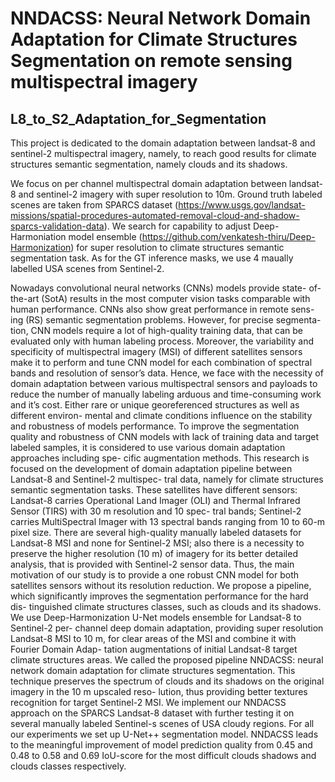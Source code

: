 # NNDACSS: Neural Network Domain Adaptation for Climate Structures Segmentation on remote sensing multispectral imagery
## L8_to_S2_Adaptation_for_Segmentation
This project is dedicated to the domain adaptation between landsat-8 and sentinel-2 multispectral imagery, namely, to reach good results for climate structures semantic segmentation, namely clouds and its shadows.

We focus on per channel multispectral domain adaptation between landsat-8 and sentinel-2 imagery with super resolution to 10m.
Ground truth labeled scenes are taken from SPARCS dataset (https://www.usgs.gov/landsat-missions/spatial-procedures-automated-removal-cloud-and-shadow-sparcs-validation-data). We search for capability to adjust Deep-Harmoniation model ensemble (https://github.com/venkatesh-thiru/Deep-Harmonization) for super resolution to climate structures semantic segmentation task. As for the GT inference masks, we use 4 maually labelled USA scenes from Sentinel-2.

Nowadays convolutional neural networks (CNNs) models provide state-
of-the-art (SotA) results in the most computer vision tasks comparable with
human performance. CNNs also show great performance in remote sens-
ing (RS) semantic segmentation problems. However, for precise segmenta-
tion, CNN models require a lot of high-quality training data, that can be
evaluated only with human labeling process. Moreover, the variability and
specificity of multispectral imagery (MSI) of different satellites sensors make
it to perform and tune CNN model for each combination of spectral bands
and resolution of sensor’s data. Hence, we face with the necessity of domain
adaptation between various multispectral sensors and payloads to reduce the
number of manually labeling arduous and time-consuming work and it’s cost.
Either rare or unique georeferenced structures as well as different environ-
mental and climate conditions influence on the stability and robustness of
models performance. To improve the segmentation quality and robustness
of CNN models with lack of training data and target labeled samples, it
is considered to use various domain adaptation approaches including spe-
cific augmentation methods. This research is focused on the development
of domain adaptation pipeline between Landsat-8 and Sentinel-2 multispec-
tral data, namely for climate structures semantic segmentation tasks. These
satellites have different sensors: Landsat-8 carries Operational Land Imager
(OLI) and Thermal Infrared Sensor (TIRS) with 30 m resolution and 10 spec-
tral bands; Sentinel-2 carries MultiSpectral Imager with 13 spectral bands
ranging from 10 to 60-m pixel size. There are several high-quality manually
labeled datasets for Landsat-8 MSI and none for Sentinel-2 MSI; also there is
a necessity to preserve the higher resolution (10 m) of imagery for its better
detailed analysis, that is provided with Sentinel-2 sensor data. Thus, the
main motivation of our study is to provide a one robust CNN model for both
satellites sensors without its resolution reduction. We propose a pipeline,
which significantly improves the segmentation performance for the hard dis-
tinguished climate structures classes, such as clouds and its shadows. We use
Deep-Harmonization U-Net models ensemble for Landsat-8 to Sentinel-2 per-
channel deep domain adaptation, providing super resolution Landsat-8 MSI
to 10 m, for clear areas of the MSI and combine it with Fourier Domain Adap-
tation augmentations of initial Landsat-8 target climate structures areas. We
called the proposed pipeline NNDACSS: neural network domain adaptation
for climate structures segmentation. This technique preserves the spectrum
of clouds and its shadows on the original imagery in the 10 m upscaled reso-
lution, thus providing better textures recognition for target Sentinel-2 MSI.
We implement our NNDACSS approach on the SPARCS Landsat-8 dataset
with further testing it on several manually labeled Sentinel-s scenes of USA
cloudy regions. For all our experiments we set up U-Net++ segmentation
model. NNDACSS leads to the meaningful improvement of model prediction
quality from 0.45 and 0.48 to 0.58 and 0.69 IoU-score for the most difficult
clouds shadows and clouds classes respectively.

